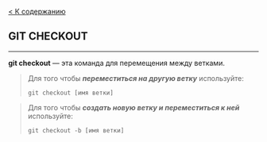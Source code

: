 [< К содержанию](./readme.md)

## GIT CHECKOUT

---

**git checkout** — эта команда для перемещения между ветками.

>Для того чтобы ***переместиться на другую ветку*** используйте:
>
>`git checkout [имя ветки]`

>Для того чтобы ***создать новую ветку и переместиться к ней*** используйте:
>
>`git checkout -b [имя ветки]`